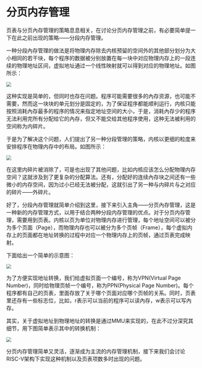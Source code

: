 # 分页内存管理

页表与分页內存管理的策略息息相关，在讨论分页内存管理之前，有必要简单提一下在此之前出现的策略——分段内存管理。

一种分段內存管理的做法是将物理内存除去内核预留的空间外的其他部分划分为大小相同的若干块，每个程序的数据被分别放置在每一块中对应物理内存上的一段连续的物理地址区间，虚拟地址通过一个线性映射就可以得到对应的物理地址。如图所示：

<img src="https://s2.loli.net/2022/03/17/AouILHdb3DriwFk.png" style="zoom:80%;" />

这种实现是简单的，但同时也存在问题。程序可能需要很多的內存资源，也可能不需要，然而这一块块的单元划分是固定的，为了保证程序都能顺利运行，内核只能按照消耗內存最多的程序的情况来指定地址空间的大小，于是，消耗內存少的程序无法利用完所有分配给它的內存，但又不能交给其他程序使用，这种无法被利用的空间称为内碎片。

于是为了解决这个问题，人们提出了另一种分段管理的策略，内核以更细的粒度来安排程序在物理内存中的布局。如图所示：

<img src="https://s2.loli.net/2022/03/18/6FYyZ4G2J5ARje3.png" style="zoom:80%;" />

在这里内碎片被消除了，可是也出现了其他问题，比如内核应该怎么分配物理内存空间？这就涉及到了更复杂的分配算法。还有，分配好的连续內存块之间还有一些微小的内存空间，因为过小已经无法被分配，这就引出了另一种与内碎片与之对应的碎片——外碎片。

好了，分段內存管理就简单介绍到这里，接下来引入主角——分页內存管理，这是一种新的内存管理方式，以用于结合两种分段内存管理的优点。对于分页内存管理，需要用到页表。内核以页为单位对物理内存进行管理，每个地址空间可以被分为多个页面（Page），而物理内存也可以被分为多个页帧（Frame），每个虚拟内存上的页面都在地址转换的过程中对应一个物理内存上的页帧，通过页表完成映射。

下面给出一个简单的示意图：

<img src="https://s2.loli.net/2022/03/18/BsqlR5ICh76fYVv.png" style="zoom:80%;" />

为了方便实现地址转换，我们给虚拟页面一个编号，称为VPN(Virtual Page Number)，同时给物理页帧一个编号，称为PPN(Physical Page Number)。每个程序都有自己的页表，里面存放了关于哪个页面对应哪个页帧的关系。同时，页表里还存有一些标志位，比如，r表示可以当前的程序可以读內存，w表示可以写內存。

其实，关于虚拟地址到物理地址的转换是通过MMU来实现的，在此不过分深究其细节，用下图简单表示其中的转换机制：

<img src="https://s2.loli.net/2022/03/18/FWlYQafnGyHXmuV.png" style="zoom: 80%;" />

分页内存管理简单又灵活，逐渐成为主流的内存管理机制，接下来我们会讨论RISC-V架构下实现这种机制以及页表项数多时出现的问题。
